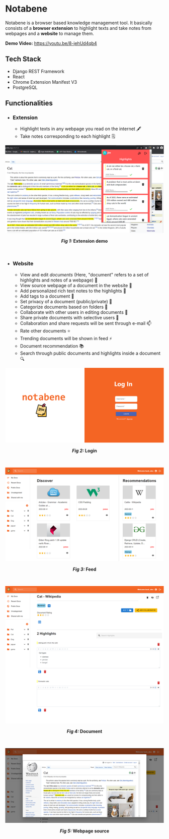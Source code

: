 # Notabene
Notabene is a browser based knowledge management tool. It basically consists of a **browser extension** to highlight texts and take notes from webpages and a **website** to manage them.

**Demo Video:** https://youtu.be/8-jehUd4qb4

## Tech Stack
- Django REST Framework
- React
- Chrome Extension Manifest V3
- PostgreSQL

## Functionalities
* ### Extension 
  * Highlight texts in any webpage you read on the internet 🖋️
  * Take notes corresponding to each highlight 🗒️

![](images/1.png)
<p align="center"><b><i>Fig 1: </i>Extension demo</b></p><br/>

* ### Website
  * View and edit *documents* (Here, "document" refers to a set of highlights and notes of a webpage) 📓
  * View source webpage of a document in the website 📜
  * Add personalized rich text notes to the highlights 📝
  * Add tags to a document 🔖
  * Set privacy of a document (public/private) 🚫
  * Categorize documents based on folders 📁
  * Collaborate with other users in editing documents 👋
  * Share private documents with selective users 📧
  * Collaboration and share requests will be sent through e-mail 📫
  * Rate other documents ⭐
  * Trending documents will be shown in feed ⚡
  * Document recommendation 📚
  * Search through public documents and highlights inside a document 🔍

![](images/5.png)
<p align="center"><b><i>Fig 2: </i>Login</b></p><br/>

![](images/2.png)
<p align="center"><b><i>Fig 3: </i>Feed</b></p><br/>

![](images/3.png)
<p align="center"><b><i>Fig 4: </i>Document</b></p><br/>

![](images/4.png)
<p align="center"><b><i>Fig 5: </i>Webpage source</b></p>
